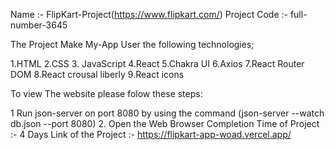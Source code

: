 Name :- FlipKart-Project(https://www.flipkart.com/)
Project Code :- 
full-number-3645

The Project Make My-App User the following technologies;

1.HTML
2.CSS
3.
JavaScript
4.React
5.Chakra UI
6.Axios
7.React Router DOM
8.React crousal liberly
9.React icons 

To view The website please folow these steps:

1 Run json-server on port 8080 by using the command (json-server --watch db.json --port 8080)
2. Open the Web Browser 
Completion Time of Project :- 4 Days
Link of the Project :- https://flipkart-app-woad.vercel.app/
